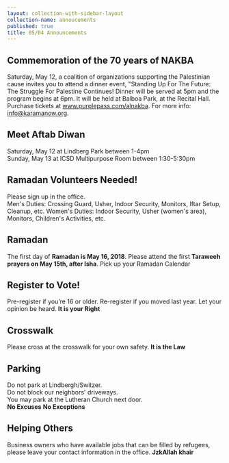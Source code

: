 ```yaml
---
layout: collection-with-sidebar-layout
collection-name: annoucements
published: true
title: 05/04 Announcements
---
```

## Commemoration of the 70 years of NAKBA
Saturday, May 12, a coalition of organizations supporting the Palestinian cause invites you to attend a dinner event, "Standing Up For The Future: The Struggle For Palestine Continues! Dinner will be served at 5pm and the program begins at 6pm. It will be held at Balboa Park, at the Recital Hall. Purchase tickets at www.purplepass.com/alnakba. For more info: info@karamanow.org.

## Meet Aftab Diwan
Saturday, May 12 at Lindberg Park between 1-4pm  
Sunday, May 13 at ICSD Multipurpose Room between 1:30-5:30pm

## Ramadan Volunteers Needed!
Please sign up in the office.  
Men's Duties: Crossing Guard, Usher, Indoor Security, Monitors, Iftar Setup, Cleanup, etc.
Women's Duties: Indoor Security, Usher (women's area), Monitors, Children's Activities, etc.

## Ramadan
The first day of **Ramadan is May 16, 2018**. Please attend the first **Taraweeh prayers on May 15th, after Isha**. Pick up your Ramadan Calendar

## Register to Vote! 
Pre-register if you’re 16 or older. Re-register if you moved last year. Let your opinion be heard. **It is your Right**

## Crosswalk
Please cross at the crosswalk for your own safety. **It is the Law**

## Parking
Do not park at Lindbergh/Switzer.  
Do not block our neighbors' driveways.  
You may park at the Lutheran Church next door.  
**No Excuses** **No Exceptions**

## Helping Others
Business owners who have available jobs that can be filled by refugees, please leave your contact information in the office. **JzkAllah khair**
